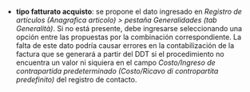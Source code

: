 - **tipo fatturato acquisto**: se propone el dato ingresado en *Registro de artículos (Anagrafica articolo) > pestaña Generalidades (tab Generalità)*. Si no está presente, debe ingresarse seleccionando una opción entre las propuestas por la combinación correspondiente. La falta de este dato podría causar errores en la contabilización de la factura que se generará a partir del DDT si el procedimiento no encuentra un valor ni siquiera en el campo *Costo/Ingreso de contrapartida predeterminado (Costo/Ricavo di contropartita predefinito)* del registro de contacto.